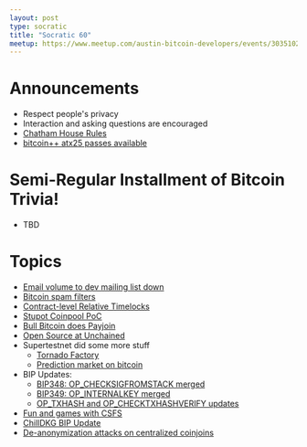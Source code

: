 ```yaml
---
layout: post
type: socratic
title: "Socratic 60"
meetup: https://www.meetup.com/austin-bitcoin-developers/events/303510219
---
```


# Announcements

- Respect people's privacy
- Interaction and asking questions are encouraged
- [Chatham House Rules](https://www.chathamhouse.org/about-us/chatham-house-rule)
- [bitcoin++ atx25 passes available](https://btcplusplus.dev/conf/atx25)

# Semi-Regular Installment of Bitcoin Trivia!

- TBD

# Topics

- [Email volume to dev mailing list down](https://x.com/lopp/status/1874803077288755257?mx=2)
- [Bitcoin spam filters](https://x.com/oomahq/status/1875339328127431016)
- [Contract-level Relative Timelocks](https://delvingbitcoin.org/t/contract-level-relative-timelocks-or-lets-talk-about-ancestry-proofs-and-singletons/1353)
- [Stupot Coinpool PoC](https://x.com/stutxo/status/1873384602552738236)
- [Bull Bitcoin does Payjoin](https://www.bullbitcoin.com/blog/bull-bitcoin-wallet-payjoin)
- [Open Source at Unchained](https://unchained.com/blog/unchained-2024-open-source/)
- Supertestnet did some more stuff
  - [Tornado Factory](https://github.com/supertestnet/tornado_factory)
  - [Prediction market on bitcoin](https://gist.github.com/supertestnet/d4d9a8dc4c975dc36eec0a8816d1f99f)
- BIP Updates:
  - [BIP348: OP_CHECKSIGFROMSTACK merged](https://github.com/bitcoin/bips/pull/1535)
  - [BIP349: OP_INTERNALKEY merged](https://github.com/bitcoin/bips/blob/master/bip-0349.md)
  - [OP_TXHASH and OP_CHECKTXHASHVERIFY updates](https://github.com/bitcoin/bips/pull/1500)
- [Fun and games with CSFS](https://rubin.io/bitcoin/2024/12/02/csfs-ctv-rekey-symmetry/)
- [ChillDKG BIP Update](https://groups.google.com/g/bitcoindev/c/HE3HSnGTpoQ/m/Y2VhaMCrCAAJ)
- [De-anonymization attacks on centralized coinjoins](https://groups.google.com/g/bitcoindev/c/CbfbEGozG7c/m/w2B-RRdUCQAJ?pli=1)
